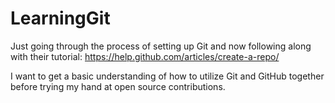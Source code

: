 # LearningGit
Just going through the process of setting up Git and now following along with their tutorial: https://help.github.com/articles/create-a-repo/

I want to get a basic understanding of how to utilize Git and GitHub together before trying my hand at open source contributions.
